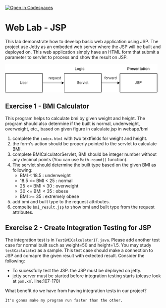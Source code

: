 [![Open in Codespaces](https://classroom.github.com/assets/launch-codespace-7f7980b617ed060a017424585567c406b6ee15c891e84e1186181d67ecf80aa0.svg)](https://classroom.github.com/open-in-codespaces?assignment_repo_id=11724598)
# Web Lab - JSP
This lab demonstrate how to develop basic web application using JSP. The project use Jetty as an embeded web server where the JSP will be built and deployed on. This web application simply have an HTML form that submit a parameter to servlet to process and show the result on JSP.

![architecture ](lab-jspservlet.png)



## Exercise 1 - BMI Calculator
This program helps to calculate bmi by given weight and height. The program should also determine if the built is normal, underweight, overweight, etc., based on given figure in calculate.jsp in webapp/bmi
1. complete the `index.html` with two textfields for weight and height. 
2. the form's action should be properly pointed to the servlet to calculate BMI. 
3. complete BMICalculatorServlet, BMI should be integer number without any decimal points (You can use `Math.round()` function).
4. The servlet should determine the built type based on the given BMI as following:
    - BMI < 18.5 : underweight
    - 18.5 <= BMI < 25 : normal
    - 25 <= BMI < 30 : overweight
    - 30 <= BMI < 35 : obese
    - BMI >= 35 : extremely obese
5. add bmi and built type to the request attributes.
3. compelte `bmi_result.jsp` to show bmi and built type from the request attributes.


## Exercise 2 - Create Integration Testing for JSP
The integration test is in `TestBMICalculatorIT.java`. Please add another test case for normal built such as weight=50 and height=1.5.
You may study `testCaclulate1` as a sample. This test case should make a connection to JSP and comapre the given result with extected result. Consider the following:
- To sucessfully test the JSP. the JSP must be deployed on jetty.
- jetty server must be started before integration testing starts (please look at `pom.xml` line:107-170)

What benefit do we have from having integration tests in our project?
```
It's gonna make my program run faster than the other.
```



